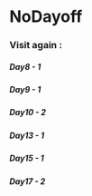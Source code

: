 # NoDayoff
### Visit again :
##### Day8 - 1
##### Day9 - 1
##### Day10 - 2
##### Day13 - 1
##### Day15 - 1
##### Day17 - 2

